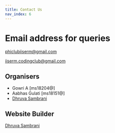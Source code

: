 ```yaml
---
title: Contact Us
nav_index: 6
---
```


# Email address for queries

[phiclubiiserm@gmail.com](mailto:phiclubiiserm@gmail.com)

[iiserm.codingclub@gmail.com](mailto:iiserm.codingclub@gmail.com)

## Organisers 

- Gowri A \[ms18204@\]
- Aabhas Gulati \[ms18151@\]
- [Dhruva Sambrani](https://dhruvasambrani.github.io/)

## Website Builder

[Dhruva Sambrani](https://dhruvasambrani.github.io/)
